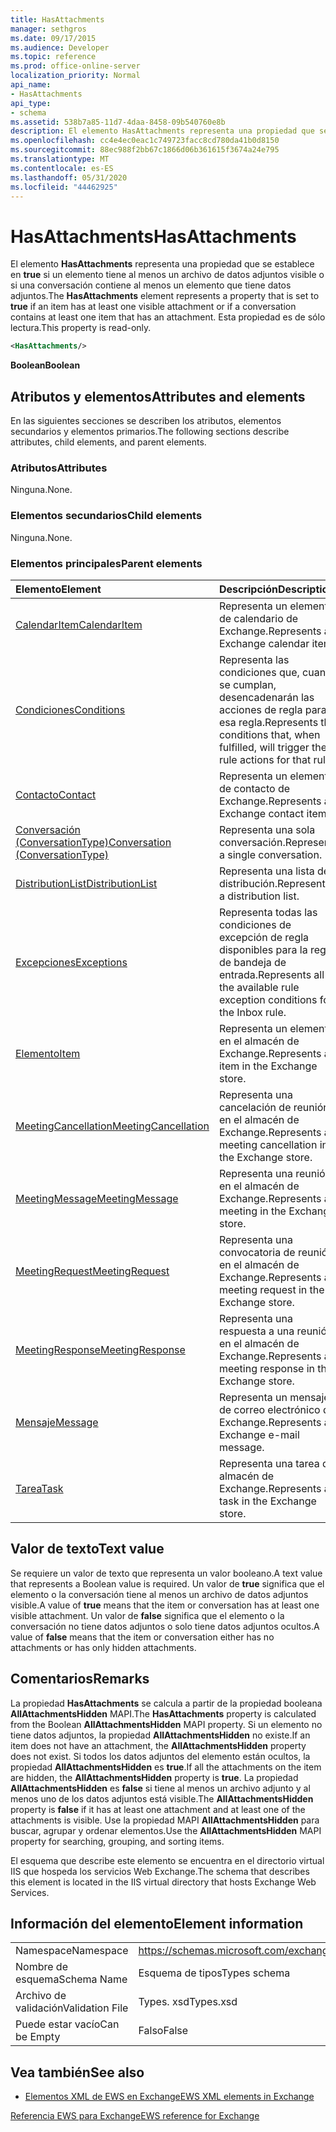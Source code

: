 ```yaml
---
title: HasAttachments
manager: sethgros
ms.date: 09/17/2015
ms.audience: Developer
ms.topic: reference
ms.prod: office-online-server
localization_priority: Normal
api_name:
- HasAttachments
api_type:
- schema
ms.assetid: 538b7a85-11d7-4daa-8458-09b540760e8b
description: El elemento HasAttachments representa una propiedad que se establece en true si un elemento tiene al menos un archivo de datos adjuntos visible o si una conversación contiene al menos un elemento que tiene datos adjuntos. Esta propiedad es de sólo lectura.
ms.openlocfilehash: cc4e4ec0eac1c749723facc8cd780da41b0d8150
ms.sourcegitcommit: 88ec988f2bb67c1866d06b361615f3674a24e795
ms.translationtype: MT
ms.contentlocale: es-ES
ms.lasthandoff: 05/31/2020
ms.locfileid: "44462925"
---
```

# <a name="hasattachments"></a><span data-ttu-id="ab5b9-104">HasAttachments</span><span class="sxs-lookup"><span data-stu-id="ab5b9-104">HasAttachments</span></span>

<span data-ttu-id="ab5b9-105">El elemento **HasAttachments** representa una propiedad que se establece en **true** si un elemento tiene al menos un archivo de datos adjuntos visible o si una conversación contiene al menos un elemento que tiene datos adjuntos.</span><span class="sxs-lookup"><span data-stu-id="ab5b9-105">The **HasAttachments** element represents a property that is set to **true** if an item has at least one visible attachment or if a conversation contains at least one item that has an attachment.</span></span> <span data-ttu-id="ab5b9-106">Esta propiedad es de sólo lectura.</span><span class="sxs-lookup"><span data-stu-id="ab5b9-106">This property is read-only.</span></span> 
  
```XML
<HasAttachments/>
```

 <span data-ttu-id="ab5b9-107">**Boolean**</span><span class="sxs-lookup"><span data-stu-id="ab5b9-107">**Boolean**</span></span>
## <a name="attributes-and-elements"></a><span data-ttu-id="ab5b9-108">Atributos y elementos</span><span class="sxs-lookup"><span data-stu-id="ab5b9-108">Attributes and elements</span></span>

<span data-ttu-id="ab5b9-109">En las siguientes secciones se describen los atributos, elementos secundarios y elementos primarios.</span><span class="sxs-lookup"><span data-stu-id="ab5b9-109">The following sections describe attributes, child elements, and parent elements.</span></span>
  
### <a name="attributes"></a><span data-ttu-id="ab5b9-110">Atributos</span><span class="sxs-lookup"><span data-stu-id="ab5b9-110">Attributes</span></span>

<span data-ttu-id="ab5b9-111">Ninguna.</span><span class="sxs-lookup"><span data-stu-id="ab5b9-111">None.</span></span>
  
### <a name="child-elements"></a><span data-ttu-id="ab5b9-112">Elementos secundarios</span><span class="sxs-lookup"><span data-stu-id="ab5b9-112">Child elements</span></span>

<span data-ttu-id="ab5b9-113">Ninguna.</span><span class="sxs-lookup"><span data-stu-id="ab5b9-113">None.</span></span>
  
### <a name="parent-elements"></a><span data-ttu-id="ab5b9-114">Elementos principales</span><span class="sxs-lookup"><span data-stu-id="ab5b9-114">Parent elements</span></span>

|<span data-ttu-id="ab5b9-115">**Elemento**</span><span class="sxs-lookup"><span data-stu-id="ab5b9-115">**Element**</span></span>|<span data-ttu-id="ab5b9-116">**Descripción**</span><span class="sxs-lookup"><span data-stu-id="ab5b9-116">**Description**</span></span>|
|:-----|:-----|
|[<span data-ttu-id="ab5b9-117">CalendarItem</span><span class="sxs-lookup"><span data-stu-id="ab5b9-117">CalendarItem</span></span>](calendaritem.md) <br/> |<span data-ttu-id="ab5b9-118">Representa un elemento de calendario de Exchange.</span><span class="sxs-lookup"><span data-stu-id="ab5b9-118">Represents an Exchange calendar item.</span></span>  <br/> |
|[<span data-ttu-id="ab5b9-119">Condiciones</span><span class="sxs-lookup"><span data-stu-id="ab5b9-119">Conditions</span></span>](conditions.md) <br/> |<span data-ttu-id="ab5b9-120">Representa las condiciones que, cuando se cumplan, desencadenarán las acciones de regla para esa regla.</span><span class="sxs-lookup"><span data-stu-id="ab5b9-120">Represents the conditions that, when fulfilled, will trigger the rule actions for that rule.</span></span>  <br/> |
|[<span data-ttu-id="ab5b9-121">Contacto</span><span class="sxs-lookup"><span data-stu-id="ab5b9-121">Contact</span></span>](contact.md) <br/> |<span data-ttu-id="ab5b9-122">Representa un elemento de contacto de Exchange.</span><span class="sxs-lookup"><span data-stu-id="ab5b9-122">Represents an Exchange contact item.</span></span>  <br/> |
|[<span data-ttu-id="ab5b9-123">Conversación (ConversationType)</span><span class="sxs-lookup"><span data-stu-id="ab5b9-123">Conversation (ConversationType)</span></span>](conversation-conversationtype.md) <br/> |<span data-ttu-id="ab5b9-124">Representa una sola conversación.</span><span class="sxs-lookup"><span data-stu-id="ab5b9-124">Represents a single conversation.</span></span>  <br/> |
|[<span data-ttu-id="ab5b9-125">DistributionList</span><span class="sxs-lookup"><span data-stu-id="ab5b9-125">DistributionList</span></span>](distributionlist.md) <br/> |<span data-ttu-id="ab5b9-126">Representa una lista de distribución.</span><span class="sxs-lookup"><span data-stu-id="ab5b9-126">Represents a distribution list.</span></span>  <br/> |
|[<span data-ttu-id="ab5b9-127">Excepciones</span><span class="sxs-lookup"><span data-stu-id="ab5b9-127">Exceptions</span></span>](exceptions.md) <br/> |<span data-ttu-id="ab5b9-128">Representa todas las condiciones de excepción de regla disponibles para la regla de bandeja de entrada.</span><span class="sxs-lookup"><span data-stu-id="ab5b9-128">Represents all the available rule exception conditions for the Inbox rule.</span></span>  <br/> |
|[<span data-ttu-id="ab5b9-129">Elemento</span><span class="sxs-lookup"><span data-stu-id="ab5b9-129">Item</span></span>](item.md) <br/> |<span data-ttu-id="ab5b9-130">Representa un elemento en el almacén de Exchange.</span><span class="sxs-lookup"><span data-stu-id="ab5b9-130">Represents an item in the Exchange store.</span></span>  <br/> |
|[<span data-ttu-id="ab5b9-131">MeetingCancellation</span><span class="sxs-lookup"><span data-stu-id="ab5b9-131">MeetingCancellation</span></span>](meetingcancellation.md) <br/> |<span data-ttu-id="ab5b9-132">Representa una cancelación de reunión en el almacén de Exchange.</span><span class="sxs-lookup"><span data-stu-id="ab5b9-132">Represents a meeting cancellation in the Exchange store.</span></span>  <br/> |
|[<span data-ttu-id="ab5b9-133">MeetingMessage</span><span class="sxs-lookup"><span data-stu-id="ab5b9-133">MeetingMessage</span></span>](meetingmessage.md) <br/> |<span data-ttu-id="ab5b9-134">Representa una reunión en el almacén de Exchange.</span><span class="sxs-lookup"><span data-stu-id="ab5b9-134">Represents a meeting in the Exchange store.</span></span>  <br/> |
|[<span data-ttu-id="ab5b9-135">MeetingRequest</span><span class="sxs-lookup"><span data-stu-id="ab5b9-135">MeetingRequest</span></span>](meetingrequest.md) <br/> |<span data-ttu-id="ab5b9-136">Representa una convocatoria de reunión en el almacén de Exchange.</span><span class="sxs-lookup"><span data-stu-id="ab5b9-136">Represents a meeting request in the Exchange store.</span></span>  <br/> |
|[<span data-ttu-id="ab5b9-137">MeetingResponse</span><span class="sxs-lookup"><span data-stu-id="ab5b9-137">MeetingResponse</span></span>](meetingresponse.md) <br/> |<span data-ttu-id="ab5b9-138">Representa una respuesta a una reunión en el almacén de Exchange.</span><span class="sxs-lookup"><span data-stu-id="ab5b9-138">Represents a meeting response in the Exchange store.</span></span>  <br/> |
|[<span data-ttu-id="ab5b9-139">Mensaje</span><span class="sxs-lookup"><span data-stu-id="ab5b9-139">Message</span></span>](message-ex15websvcsotherref.md) <br/> |<span data-ttu-id="ab5b9-140">Representa un mensaje de correo electrónico de Exchange.</span><span class="sxs-lookup"><span data-stu-id="ab5b9-140">Represents an Exchange e-mail message.</span></span>  <br/> |
|[<span data-ttu-id="ab5b9-141">Tarea</span><span class="sxs-lookup"><span data-stu-id="ab5b9-141">Task</span></span>](task.md) <br/> |<span data-ttu-id="ab5b9-142">Representa una tarea del almacén de Exchange.</span><span class="sxs-lookup"><span data-stu-id="ab5b9-142">Represents a task in the Exchange store.</span></span>  <br/> |
   
## <a name="text-value"></a><span data-ttu-id="ab5b9-143">Valor de texto</span><span class="sxs-lookup"><span data-stu-id="ab5b9-143">Text value</span></span>

<span data-ttu-id="ab5b9-144">Se requiere un valor de texto que representa un valor booleano.</span><span class="sxs-lookup"><span data-stu-id="ab5b9-144">A text value that represents a Boolean value is required.</span></span> <span data-ttu-id="ab5b9-145">Un valor de **true** significa que el elemento o la conversación tiene al menos un archivo de datos adjuntos visible.</span><span class="sxs-lookup"><span data-stu-id="ab5b9-145">A value of **true** means that the item or conversation has at least one visible attachment.</span></span> <span data-ttu-id="ab5b9-146">Un valor de **false** significa que el elemento o la conversación no tiene datos adjuntos o solo tiene datos adjuntos ocultos.</span><span class="sxs-lookup"><span data-stu-id="ab5b9-146">A value of **false** means that the item or conversation either has no attachments or has only hidden attachments.</span></span> 
  
## <a name="remarks"></a><span data-ttu-id="ab5b9-147">Comentarios</span><span class="sxs-lookup"><span data-stu-id="ab5b9-147">Remarks</span></span>

<span data-ttu-id="ab5b9-148">La propiedad **HasAttachments** se calcula a partir de la propiedad booleana **AllAttachmentsHidden** MAPI.</span><span class="sxs-lookup"><span data-stu-id="ab5b9-148">The **HasAttachments** property is calculated from the Boolean **AllAttachmentsHidden** MAPI property.</span></span> <span data-ttu-id="ab5b9-149">Si un elemento no tiene datos adjuntos, la propiedad **AllAttachmentsHidden** no existe.</span><span class="sxs-lookup"><span data-stu-id="ab5b9-149">If an item does not have an attachment, the **AllAttachmentsHidden** property does not exist.</span></span> <span data-ttu-id="ab5b9-150">Si todos los datos adjuntos del elemento están ocultos, la propiedad **AllAttachmentsHidden** es **true**.</span><span class="sxs-lookup"><span data-stu-id="ab5b9-150">If all the attachments on the item are hidden, the **AllAttachmentsHidden** property is **true**.</span></span> <span data-ttu-id="ab5b9-151">La propiedad **AllAttachmentsHidden** es **false** si tiene al menos un archivo adjunto y al menos uno de los datos adjuntos está visible.</span><span class="sxs-lookup"><span data-stu-id="ab5b9-151">The **AllAttachmentsHidden** property is **false** if it has at least one attachment and at least one of the attachments is visible.</span></span> <span data-ttu-id="ab5b9-152">Use la propiedad MAPI **AllAttachmentsHidden** para buscar, agrupar y ordenar elementos.</span><span class="sxs-lookup"><span data-stu-id="ab5b9-152">Use the **AllAttachmentsHidden** MAPI property for searching, grouping, and sorting items.</span></span> 
  
<span data-ttu-id="ab5b9-153">El esquema que describe este elemento se encuentra en el directorio virtual IIS que hospeda los servicios Web Exchange.</span><span class="sxs-lookup"><span data-stu-id="ab5b9-153">The schema that describes this element is located in the IIS virtual directory that hosts Exchange Web Services.</span></span>
  
## <a name="element-information"></a><span data-ttu-id="ab5b9-154">Información del elemento</span><span class="sxs-lookup"><span data-stu-id="ab5b9-154">Element information</span></span>

|||
|:-----|:-----|
|<span data-ttu-id="ab5b9-155">Namespace</span><span class="sxs-lookup"><span data-stu-id="ab5b9-155">Namespace</span></span>  <br/> |https://schemas.microsoft.com/exchange/services/2006/types  <br/> |
|<span data-ttu-id="ab5b9-156">Nombre de esquema</span><span class="sxs-lookup"><span data-stu-id="ab5b9-156">Schema Name</span></span>  <br/> |<span data-ttu-id="ab5b9-157">Esquema de tipos</span><span class="sxs-lookup"><span data-stu-id="ab5b9-157">Types schema</span></span>  <br/> |
|<span data-ttu-id="ab5b9-158">Archivo de validación</span><span class="sxs-lookup"><span data-stu-id="ab5b9-158">Validation File</span></span>  <br/> |<span data-ttu-id="ab5b9-159">Types. xsd</span><span class="sxs-lookup"><span data-stu-id="ab5b9-159">Types.xsd</span></span>  <br/> |
|<span data-ttu-id="ab5b9-160">Puede estar vacío</span><span class="sxs-lookup"><span data-stu-id="ab5b9-160">Can be Empty</span></span>  <br/> |<span data-ttu-id="ab5b9-161">Falso</span><span class="sxs-lookup"><span data-stu-id="ab5b9-161">False</span></span>  <br/> |
   
## <a name="see-also"></a><span data-ttu-id="ab5b9-162">Vea también</span><span class="sxs-lookup"><span data-stu-id="ab5b9-162">See also</span></span>



- [<span data-ttu-id="ab5b9-163">Elementos XML de EWS en Exchange</span><span class="sxs-lookup"><span data-stu-id="ab5b9-163">EWS XML elements in Exchange</span></span>](ews-xml-elements-in-exchange.md)
  
[<span data-ttu-id="ab5b9-164">Referencia EWS para Exchange</span><span class="sxs-lookup"><span data-stu-id="ab5b9-164">EWS reference for Exchange</span></span>](ews-reference-for-exchange.md)

